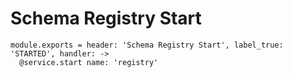 
# Schema Registry Start

    module.exports = header: 'Schema Registry Start', label_true: 'STARTED', handler: ->
      @service.start name: 'registry'
